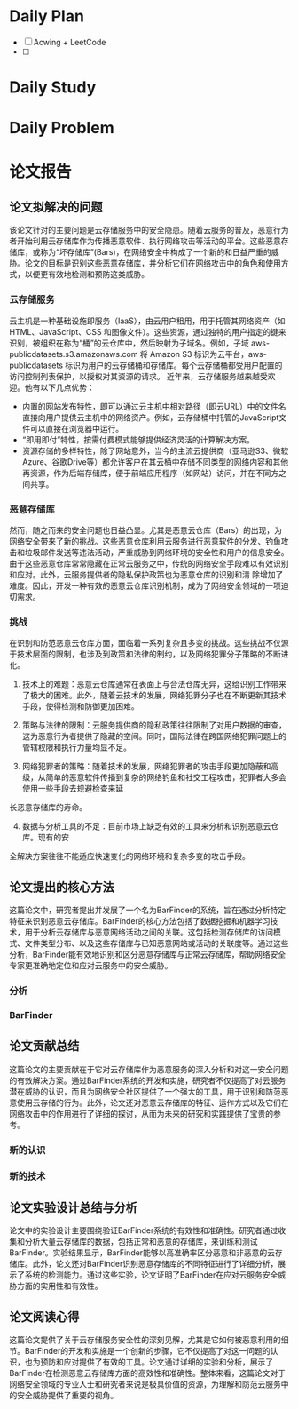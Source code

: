# Daily Plan
- [ ] Acwing + LeetCode
- [ ] 
# Daily Study
# Daily Problem
# 论文报告
## 论文拟解决的问题
该论文针对的主要问题是云存储服务中的安全隐患。随着云服务的普及，恶意行为者开始利用云存储库作为传播恶意软件、执行网络攻击等活动的平台。这些恶意存储库，或称为“坏存储库”(Bars)，在网络安全中构成了一个新的和日益严重的威胁。论文的目标是识别这些恶意存储库，并分析它们在网络攻击中的角色和使用方式，以便更有效地检测和预防这类威胁。
### 云存储服务
 云主机是一种基础设施即服务（IaaS），由云用户租用，用于托管其网络资产（如 HTML、JavaScript、CSS 和图像文件）。这些资源，通过独特的用户指定的键来识别，被组织在称为“桶”的云仓库中，然后映射为子域名。例如，子域 aws-publicdatasets.s3.amazonaws.com 将 Amazon S3 标识为云平台，aws-publicdatasets 标识为用户的云存储桶和存储库。每个云存储桶都受用户配置的访问控制列表保护，以授权对其资源的请求。
 近年来，云存储服务越来越受欢迎。他有以下几点优势：
 - 内置的网站发布特性，即可以通过云主机中相对路径（即云URL）中的文件名直接向用户提供云主机中的网络资产。例如，云存储桶中托管的JavaScript文件可以直接在浏览器中运行。
 - “即用即付”特性，按需付费模式能够提供经济灵活的计算解决方案。
- 资源存储的多样特性，除了网站意外，当今的主流云提供商（亚马逊S3、微软Azure、谷歌Drive等）都允许客户在其云桶中存储不同类型的网络内容和其他再资源，作为后端存储库，便于前端应用程序（如网站）访问，并在不同方之间共享。
### 恶意存储库
然而，随之而来的安全问题也日益凸显。尤其是恶意云仓库（Bars）的出现，为网络安全带来了新的挑战。这些恶意仓库利用云服务进行恶意软件的分发、钓鱼攻击和垃圾邮件发送等违法活动，严重威胁到网络环境的安全性和用户的信息安全。由于这些恶意仓库常常隐藏在正常云服务之中，传统的网络安全手段难以有效识别和应对。此外，云服务提供者的隐私保护政策也为恶意仓库的识别和清
除增加了难度。因此，开发一种有效的恶意云仓库识别机制，成为了网络安全领域的一项迫切需求。

### 挑战
在识别和防范恶意云仓库方面，面临着一系列复杂且多变的挑战。这些挑战不仅源于技术层面的限制，也涉及到政策和法律的制约，以及网络犯罪分子策略的不断进化。

1. 技术上的难题：恶意云仓库通常在表面上与合法仓库无异，这给识别工作带来了极大的困难。此外，随着云技术的发展，网络犯罪分子也在不断更新其技术手段，使得检测和防御更加困难。

2. 策略与法律的限制：云服务提供商的隐私政策往往限制了对用户数据的审查，这为恶意行为者提供了隐藏的空间。同时，国际法律在跨国网络犯罪问题上的管辖权限和执行力量均显不足。

3. 网络犯罪者的策略：随着技术的发展，网络犯罪者的攻击手段更加隐蔽和高级，从简单的恶意软件传播到复杂的网络钓鱼和社交工程攻击，犯罪者大多会使用一些手段去规避检查来延

长恶意存储库的寿命。

4. 数据与分析工具的不足：目前市场上缺乏有效的工具来分析和识别恶意云仓库。现有的安

全解决方案往往不能适应快速变化的网络环境和复杂多变的攻击手段。
## 论文提出的核心方法
这篇论文中，研究者提出并发展了一个名为BarFinder的系统，旨在通过分析特定特征来识别恶意云存储库。BarFinder的核心方法包括了数据挖掘和机器学习技术，用于分析云存储库与恶意网络活动之间的关联。这包括检测存储库的访问模式、文件类型分布、以及这些存储库与已知恶意网站或活动的关联度等。通过这些分析，BarFinder能有效地识别和区分恶意存储库与正常云存储库，帮助网络安全专家更准确地定位和应对云服务中的安全威胁。
### 分析
### BarFinder

## 论文贡献总结
这篇论文的主要贡献在于它对云存储库作为恶意服务的深入分析和对这一安全问题的有效解决方案。通过BarFinder系统的开发和实施，研究者不仅提高了对云服务潜在威胁的认识，而且为网络安全社区提供了一个强大的工具，用于识别和防范恶意使用云存储的行为。此外，论文还对恶意云存储库的特征、运作方式以及它们在网络攻击中的作用进行了详细的探讨，从而为未来的研究和实践提供了宝贵的参考。
### 新的认识
### 新的技术
## 论文实验设计总结与分析
论文中的实验设计主要围绕验证BarFinder系统的有效性和准确性。研究者通过收集和分析大量云存储库的数据，包括正常和恶意的存储库，来训练和测试BarFinder。实验结果显示，BarFinder能够以高准确率区分恶意和非恶意的云存储库。此外，论文还对BarFinder识别恶意存储库的不同特征进行了详细分析，展示了系统的检测能力。通过这些实验，论文证明了BarFinder在应对云服务安全威胁方面的实用性和有效性。

## 论文阅读心得

这篇论文提供了关于云存储服务安全性的深刻见解，尤其是它如何被恶意利用的细节。BarFinder的开发和实施是一个创新的步骤，它不仅提高了对这一问题的认识，也为预防和应对提供了有效的工具。论文通过详细的实验和分析，展示了BarFinder在检测恶意云存储库方面的高效性和准确性。整体来看，这篇论文对于网络安全领域的专业人士和研究者来说是极具价值的资源，为理解和防范云服务中的安全威胁提供了重要的视角。